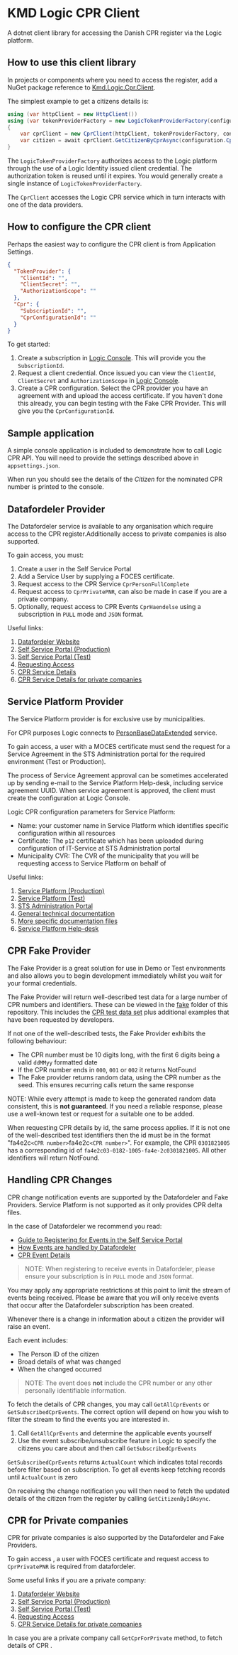 # KMD Logic CPR Client

A dotnet client library for accessing the Danish CPR register via the Logic platform.

## How to use this client library

In projects or components where you need to access the register, add a NuGet package reference to [Kmd.Logic.Cpr.Client](https://www.nuget.org/packages/Kmd.Logic.Cpr.Client).

The simplest example to get a citizens details is:

```csharp
using (var httpClient = new HttpClient())
using (var tokenProviderFactory = new LogicTokenProviderFactory(configuration.TokenProvider))
{
    var cprClient = new CprClient(httpClient, tokenProviderFactory, configuration.Cpr);
    var citizen = await cprClient.GetCitizenByCprAsync(configuration.CprNumber).ConfigureAwait(false);
}
```

The `LogicTokenProviderFactory` authorizes access to the Logic platform through the use of a Logic Identity issued client credential. The authorization token is reused until it  expires. You would generally create a single instance of `LogicTokenProviderFactory`.

The `CprClient` accesses the Logic CPR service which in turn interacts with one of the data providers.

## How to configure the CPR client

Perhaps the easiest way to configure the CPR client is from Application Settings.

```json
{
  "TokenProvider": {
    "ClientId": "",
    "ClientSecret": "",
    "AuthorizationScope": ""
  },
  "Cpr": {
    "SubscriptionId": "",
    "CprConfigurationId": ""
  }
}
```

To get started:

1. Create a subscription in [Logic Console](https://console.kmdlogic.io). This will provide you the `SubscriptionId`.
2. Request a client credential. Once issued you can view the `ClientId`, `ClientSecret` and `AuthorizationScope` in [Logic Console](https://console.kmdlogic.io).
3. Create a CPR configuration. Select the CPR provider you have an agreement with and upload the access certificate. If you haven't done this already, you can begin testing with the Fake CPR Provider. This will give you the `CprConfigurationId`.

## Sample application

A simple console application is included to demonstrate how to call Logic CPR API. You will need to provide the settings described above in `appsettings.json`.

When run you should see the details of the _Citizen_ for the nominated CPR number is printed to the console.

## Datafordeler Provider

The Datafordeler service is available to any organisation which require access to the CPR register.Additionally access to private companies is also supported.

To gain access, you must:

1. Create a user in the Self Service Portal
2. Add a Service User by supplying a FOCES certificate. 
3. Request access to the CPR Service `CprPersonFullComplete`
4. Request access to `CprPrivatePNR`, can also be made in case if you are a private company.  
5. Optionally, request access to CPR Events `CprHaendelse` using a subscription in `PULL` mode and `JSON` format.

Useful links:

1. [Datafordeler Website](https://datafordeler.dk)
2. [Self Service Portal (Production)](https://selfservice.datafordeler.dk)
3. [Self Service Portal (Test)](https://test04-selfservice.datafordeler.dk)
4. [Requesting Access](https://datafordeler.dk/vejledning/brugeradgang/anmodning-om-adgang/det-centrale-personregister-cpr/)
5. [CPR Service Details](https://datafordeler.dk/dataoversigt/det-centrale-personregister-cpr/cprpersonfullcomplete/)
6. [CPR Service Details for private companies](https://datafordeler.dk/dataoversigt/det-centrale-personregister-cpr/cprprivatepnr)

## Service Platform Provider

The Service Platform provider is for exclusive use by municipalities.

For CPR purposes Logic connects to [PersonBaseDataExtended](https://www.serviceplatformen.dk/administration/serviceOverview/show?uuid=e6be2436-bf35-4df2-83fe-925142825dc2) service.

To gain access, a user with a MOCES certificate must send the request for a Service Agreement in the STS Administration portal for the required environment (Test or Production).

The process of Service Agreement approval can be sometimes accelerated up by sending e-mail to the Service Platform Help-desk, including service agreement UUID. When service agreement is approved, the client must create the configuration at Logic Console.

Logic CPR configuration parameters for Service Platform:

- Name: your customer name in Service Platform which identifies specific configuration within all resources
- Certificate: The `p12` certificate which has been uploaded during configuration of IT-Service at STS Administration portal
- Municipality CVR: The CVR of the municipality that you will be requesting access to Service Platform on behalf of

Useful links:

1. [Service Platform (Production)](https://www.serviceplatformen.dk)
2. [Service Platform (Test)](https://exttestwww.serviceplatformen.dk)
3. [STS Administration Portal](https://www.serviceplatformen.dk/administration/dashboard/outerpage?page=sts)
4. [General technical documentation](https://www.serviceplatformen.dk/administration/help/faq)
5. [More specific documentation files](https://share-komm.kombit.dk/P133/Ibrugtagning%20og%20test/Delte%20dokumenter/Forms/Vejledninger%20%20Serviceplatformen.aspx)
6. [Service Platform Help-desk](mailto:helpdesk@serviceplatformen.dk)

## CPR Fake Provider

The Fake Provider is a great solution for use in Demo or Test environments and also allows you to begin development immediately whilst you wait for your formal credentials.

The Fake Provider will return well-described test data for a large number of CPR numbers and identifiers. These can be viewed in the [fake](./fake) folder of this repository. This includes the [CPR test data set](https://cprservicedesk.atlassian.net/wiki/spaces/CPR/pages/11436127/Testdata) plus additional examples that have been requested by developers.

If not one of the well-described tests, the Fake Provider exhibits the following behaviour:

- The CPR number must be 10 digits long, with the first 6 digits being a valid `ddMMyy` formatted date
- If the CPR number ends in `000`, `001` or `002` it returns NotFound
- The Fake provider returns random data, using the CPR number as the seed. This ensures recurring calls return the same response

NOTE: While every attempt is made to keep the generated random data consistent, this is **not guaranteed**. If you need a reliable response, please use a well-known test or request for a suitable one to be added.

When requesting CPR details by id, the same process applies. If it is not one of the well-described test identifiers then the id must be in the format "fa4e2c`<CPR number>`fa4e2c`<CPR number>`". For example, the CPR `0301821005` has a corresponding id of `fa4e2c03-0182-1005-fa4e-2c0301821005`. All other identifiers will return NotFound.

## Handling CPR Changes

CPR change notification events are supported by the Datafordeler and Fake Providers. Service Platform is not supported as it only provides CPR delta files.

In the case of Datafordeler we recommend you read:

- [Guide to Registering for Events in the Self Service Portal](https://confluence.datafordeler.dk/pages/viewpage.action?pageId=17137809)
- [How Events are handled by Datafordeler](https://confluence.datafordeler.dk/pages/viewpage.action?pageId=17137834)
- [CPR Event Details](https://confluence.datafordeler.dk/pages/viewpage.action?pageId=17138949)

> NOTE: When registering to receive events in Datafordeler, please ensure your subscription is in `PULL` mode and `JSON` format.

You may apply any appropriate restrictions at this point to limit the stream of events being received. Please be aware that you will only receive events that occur after the Datafordeler subscription has been created.

Whenever there is a change in information about a citizen the provider will raise an event.

Each event includes:

- The Person ID of the citizen
- Broad details of what was changed
- When the changed occurred

> NOTE: The event does **not** include the CPR number or any other personally identifiable information.

To fetch the details of CPR changes, you may call `GetAllCprEvents` or `GetSubscribedCprEvents`. The correct option will depend on how you wish to filter the stream to find the events you are interested in.

1. Call `GetAllCprEvents` and determine the applicable events yourself
2. Use the event subscribe/unsubscribe feature in Logic to specify the citizens you care about and then call `GetSubscribedCprEvents`

`GetSubscribedCprEvents` returns `ActualCount` which indicates total records before filter based on subscription. To get all events keep fetching records until `ActualCount` is zero

On receiving the change notification you will then need to fetch the updated details of the citizen from the register by calling `GetCitizenByIdAsync`.

## CPR for Private companies

CPR for private companies is also supported by the Datafordeler and Fake Providers.

To gain access , a user with FOCES certificate and request access to `CprPrivatePNR` is required from datafordeler.

Some useful links if you are a private company:

1. [Datafordeler Website](https://datafordeler.dk)
2. [Self Service Portal (Production)](https://selfservice.datafordeler.dk)
3. [Self Service Portal (Test)](https://test04-selfservice.datafordeler.dk)
4. [Requesting Access](https://datafordeler.dk/vejledning/brugeradgang/anmodning-om-adgang/det-centrale-personregister-cpr/)
6. [CPR Service Details for private companies](https://datafordeler.dk/dataoversigt/det-centrale-personregister-cpr/cprprivatepnr)

In case you are a private company call `GetCprForPrivate` method, to fetch details of CPR .